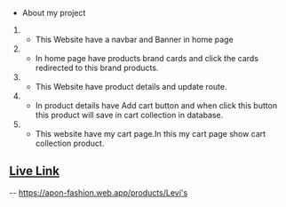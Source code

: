 - About my project

1. - This Website have a navbar and Banner in home page
2. - In home page have products brand cards and click the cards redirected to this brand products.
3. - This Website have product details and update route.
4. - In product details have Add cart button and when click this button this product will save in cart collection in database.
5. - This website have my cart page.In this my cart page show cart collection product.

## [Live Link](https://apon-fashion.web.app/products/Levi's)

-- https://apon-fashion.web.app/products/Levi's
